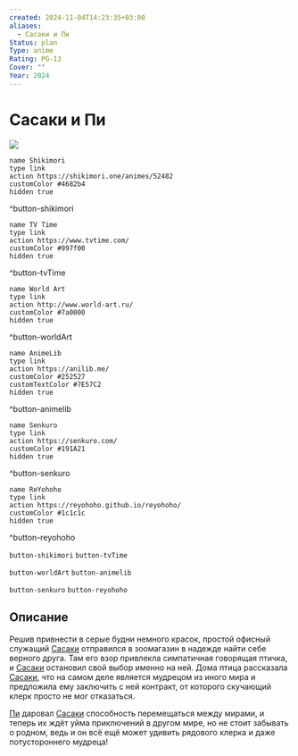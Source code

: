```yaml
---
created: 2024-11-04T14:23:35+03:00
aliases:
  - Сасаки и Пи
Status: plan
Type: anime
Rating: PG-13
Cover: ""
Year: 2024
---
```


# Сасаки и Пи

![](https://nyaa.shikimori.one/uploads/poster/animes/52482/57350834dd4132c3d576728efc32b101.jpeg)

```button
name Shikimori
type link
action https://shikimori.one/animes/52482
customColor #4682b4
hidden true
```
^button-shikimori

```button
name TV Time
type link
action https://www.tvtime.com/
customColor #997f00
hidden true
```
^button-tvTime

```button
name World Art
type link
action http://www.world-art.ru/
customColor #7a0000
hidden true
```
^button-worldArt

```button
name AnimeLib
type link
action https://anilib.me/
customColor #252527
customTextColor #7E57C2
hidden true
```
^button-animelib

```button
name Senkuro
type link
action https://senkuro.com/
customColor #191A21
hidden true
```
^button-senkuro

```button
name ReYohoho
type link
action https://reyohoho.github.io/reyohoho/
customColor #1c1c1c
hidden true
```
^button-reyohoho

`button-shikimori` `button-tvTime`

`button-worldArt` `button-animelib`

`button-senkuro` `button-reyohoho`

## Описание

Решив привнести в серые будни немного красок, простой офисный служащий [Сасаки](https://shikimori.one/characters/214588-sasaki) отправился в зоомагазин в надежде найти себе верного друга. Там его взор привлекла симпатичная говорящая птичка, и [Сасаки](https://shikimori.one/characters/214588-sasaki) остановил свой выбор именно на ней. Дома птица рассказала [Сасаки](https://shikimori.one/characters/214588-sasaki), что на самом деле является мудрецом из иного мира и предложила ему заключить с ней контракт, от которого скучающий клерк просто не мог отказаться. 

[Пи](https://shikimori.one/characters/214589-pii-chan) даровал [Сасаки](https://shikimori.one/characters/214588-sasaki) способность перемещаться между мирами, и теперь их ждёт уйма приключений в другом мире, но не стоит забывать о родном, ведь и он всё ещё может удивить рядового клерка и даже потустороннего мудреца!
